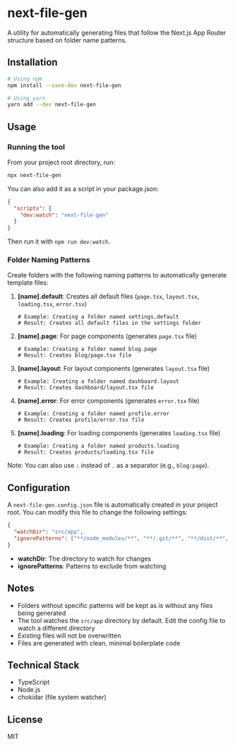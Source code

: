 # next-file-gen

A utility for automatically generating files that follow the Next.js App Router structure based on folder name patterns.

## Installation

```bash
# Using npm
npm install --save-dev next-file-gen

# Using yarn
yarn add --dev next-file-gen
```

## Usage

### Running the tool

From your project root directory, run:

```bash
npx next-file-gen
```

You can also add it as a script in your package.json:

```json
{
  "scripts": {
    "dev:watch": "next-file-gen"
  }
}
```

Then run it with `npm run dev:watch`.

### Folder Naming Patterns

Create folders with the following naming patterns to automatically generate template files:

1. **[name].default**: Creates all default files (`page.tsx`, `layout.tsx`, `loading.tsx`, `error.tsx`)

   ```
   # Example: Creating a folder named settings.default
   # Result: Creates all default files in the settings folder
   ```

2. **[name].page**: For page components (generates `page.tsx` file)

   ```
   # Example: Creating a folder named blog.page
   # Result: Creates blog/page.tsx file
   ```

3. **[name].layout**: For layout components (generates `layout.tsx` file)

   ```
   # Example: Creating a folder named dashboard.layout
   # Result: Creates dashboard/layout.tsx file
   ```

4. **[name].error**: For error components (generates `error.tsx` file)

   ```
   # Example: Creating a folder named profile.error
   # Result: Creates profile/error.tsx file
   ```

5. **[name].loading**: For loading components (generates `loading.tsx` file)

   ```
   # Example: Creating a folder named products.loading
   # Result: Creates products/loading.tsx file
   ```

Note: You can also use `:` instead of `.` as a separator (e.g., `blog:page`).

## Configuration

A `next-file-gen.config.json` file is automatically created in your project root. You can modify this file to change the following settings:

```json
{
  "watchDir": "src/app",
  "ignorePatterns": ["**/node_modules/**", "**/.git/**", "**/dist/**", "**/build/**"]
}
```

- **watchDir**: The directory to watch for changes
- **ignorePatterns**: Patterns to exclude from watching

## Notes

- Folders without specific patterns will be kept as is without any files being generated
- The tool watches the `src/app` directory by default. Edit the config file to watch a different directory
- Existing files will not be overwritten
- Files are generated with clean, minimal boilerplate code

## Technical Stack

- TypeScript
- Node.js
- chokidar (file system watcher)

## License

MIT

